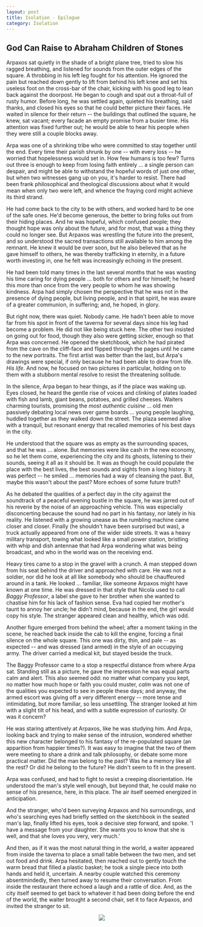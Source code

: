 ```yaml
---
layout: post
title: Isolation - Epilogue
category: Isolation
---
```


## God Can Raise to Abraham Children of Stones

Arpaxos sat quietly in the shade of a bright plane tree, tried to slow his ragged breathing, and listened for sounds from the outer edges of the square. A throbbing in his left leg fought for his attention. He ignored the pain but reached down gently to lift from behind his left knee and set his useless foot on the cross-bar of the chair, kicking with his good leg to lean back against the doorpost. He began to cough and spat out a throat-full of rusty humor. Before long, he was settled again, quieted his breathing, said thanks, and closed his eyes so that he could better picture their faces. He waited in silence for their return -- the buildings that outlined the square, he knew, sat vacant; every facade an empty promise from a busier time. His attention was fixed further out; he would be able to hear his people when they were still a couple blocks away.

Arpa was one of a shrinking tribe who were committed to stay together until the end. Every time their parish shrunk by one -- with every loss -- he worried that hopelessness would set in. How few humans is too few? Turns out three is enough to keep from losing faith entirely ... a single person can despair, and might be able to withstand the hopeful words of just one other, but when two witnesses gang up on you, it's harder to resist. There had been frank philosophical and theological discussions about what it would mean when only two were left, and whence the fraying cord might achieve its third strand.

He had come back to the city to be with others, and worked hard to be one of the safe ones. He'd become generous, the better to bring folks out from their hiding places. And he was hopeful, which confused people; they thought hope was only about the future, and for most, that was a thing they could no longer see. But Arpaxos was wrestling the future into the present, and so understood the sacred transactions still available to him among the remnant. He knew it would be over soon, but he also believed that as he gave himself to others, he was thereby trafficking in eternity, in a future worth investing in, one he felt was increasingly echoing in the present.

He had been told many times in the last several months that he was wasting his time caring for dying people ... both for others and for himself; he heard this more than once from the very people to whom he was showing kindness. Arpa had simply chosen the perspective that he was not in the presence of dying people, but living people, and in that spirit, he was aware of a greater communion, in suffering; and, he hoped, in glory.

But right now, there was quiet. Nobody came. He hadn't been able to move far from his spot in front of the taverna for several days since his leg had become a problem. He did not like being stuck here. The other two insisted on going out for food, though they also were getting sicker, enough so that Arpa was concerned. He opened the sketchbook, which he had pirated from the cave on the cliff-face and flipped through the pages until he came to the new portraits. The first artist was better than the last, but Arpa's drawings were special, if only because he had been able to draw from life. *His life*. And now, he focused on two pictures in particular, holding on to them with a stubborn mental resolve to resist the threatening solitude.

In the silence, Arpa began to hear things, as if the place was waking up. Eyes closed, he heard the gentle rise of voices and clinking of plates loaded with fish and lamb, giant beans, potatoes, and grilled cheeses. Waiters charming tourists, promising the *most authentic cuisine* ... old men passively debating local news over game boards ... young people laughing, huddled together as they walked down the street. The plaza seemed alive with a tranquil, but resonant energy that recalled memories of his best days in the city.

He understood that the square was as empty as the surrounding spaces, and that he was ... alone. But memories were like cash in the new economy, so he let them come, experiencing the city and its ghosts, listening to their sounds, seeing it all as it should be. It was as though he could populate the place with the best lives, the best sounds and sights from a long history. It was perfect -- he smiled ... memories had a way of cleansing the past. But, maybe this wasn't about the past? More echoes of some future truth?

As he debated the qualities of a perfect day in the city against the soundtrack of a peaceful evening bustle in the square, he was jarred out of his reverie by the noise of an approaching vehicle. This was especially disconcerting because the sound had no part in his fantasy, nor lately in his reality. He listened with a growing unease as the rumbling machine came closer and closer. Finally (he shouldn't have been surprised but was), a truck actually appeared from one of the wider side streets. It was a heavy military transport, towing what looked like a small power station, bristling with whip and dish antennae that had Arpa wondering what was being broadcast, and who in the world was on the receiving end.

Heavy tires came to a stop in the gravel with a crunch. A man stepped down from his seat behind the driver and approached with care. He was not a soldier, nor did he look at all like somebody who should be chauffeured around in a tank. He looked ... familiar, like someone Arpaxos might have known at one time. He was dressed in that style that Nicola used to call *Baggy Professor*, a label she gave to her brother when she wanted to chastise him for his lack of fashion sense. Eva had copied her mother's taunt to annoy her uncle; he didn't mind, because in the end, the girl would copy his style. The stranger appeared clean and healthy, which was odd.

Another figure emerged from behind the wheel; after a moment taking in the scene, he reached back inside the cab to kill the engine, forcing a final silence on the whole square. This one was dirty, thin, and pale -- as expected -- and was dressed (and armed) in the style of an occupying army. The driver carried a medical kit, but stayed beside the truck.

The Baggy Professor came to a stop a respectful distance from where Arpa sat. Standing still as a picture, he gave the impression he was equal parts calm and alert. This also seemed odd: no matter what company you kept, no matter how much hope or faith you could muster, *calm* was not one of the qualities you expected to see in people these days; and anyway, the armed escort was giving off a very different energy -- more tense and intimidating, but more familiar, so less unsettling. The stranger looked at him with a slight tilt of his head, and with a subtle expression of curiosity. Or was it concern?

He was staring attentively at Arpaxos, like he was studying him. And Arpa, looking back and trying to make sense of the intrusion, wondered whether this new character belonged to his fantasy of the re-populated square (an apparition from happier times?). It was easy to imagine that the two of them were meeting to share a drink and talk philosophy, or debate some more practical matter. Did the man belong to the past? Was he a memory like all the rest? Or did he belong to the future? He didn't seem to fit in the present.

Arpa was confused, and had to fight to resist a creeping disorientation. He understood the man's style well enough, but beyond that, he could make no sense of his presence, here, in this place. The air itself seemed energized in anticipation.

And the stranger, who'd been surveying Arpaxos and his surroundings, and who's searching eyes had briefly settled on the sketchbook in the seated man's lap, finally lifted his eyes, took a decisive step forward, and spoke. 'I have a message from your daughter. She wants you to know that she is well, and that she loves you very, very much.'

And then, as if it was the most natural thing in the world, a waiter appeared from inside the taverna to place a small table between the two men, and set out food and drink. Arpa hesitated, then reached out to gently touch the warm bread that filled a plastic basket; he took a single piece into both hands and held it, uncertain. A nearby couple watched this ceremony absentmindedly, then turned away to resume their conversation. From inside the restaurant there echoed a laugh and a rattle of dice. And, as the city itself seemed to get back to whatever it had been doing before the end of the world, the waiter brought a second chair, set it to face Arpaxos, and invited the stranger to sit.


<div style="text-align:center">
<img src="{{ '/assets/images/divider.svg' | relative_url }}" />
</div>